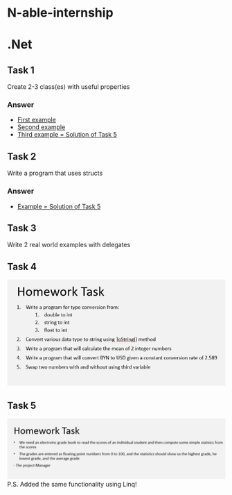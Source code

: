 # N-able-internship
# .Net 
## Task 1
Create 2-3 class(es) with useful properties
### Answer 
- [First example](https://github.com/BelitskyYevgeniy/N-able-internship/blob/main/General(Vadim%20Vinnik)/Task%204/Syncronizer.cs)  
- [Second example](https://github.com/BelitskyYevgeniy/N-able-internship/blob/main/General(Vadim%20Vinnik)/Task%202/List.cs)
- [Third example = Solution of Task 5](https://github.com/BelitskyYevgeniy/N-able-internship/blob/main/dotNet/Task%205/Program.cs)
## Task 2
Write a program that uses structs
### Answer
- [Example = Solution of Task 5](https://github.com/BelitskyYevgeniy/N-able-internship/blob/main/dotNet/Task%205/Program.cs)
## Task 3
Write 2 real world examples with delegates
## Task 4
![](https://github.com/BelitskyYevgeniy/N-able-internship/blob/main/dotNet/docs/Task%204.jpg)
## Task 5
![](https://github.com/BelitskyYevgeniy/N-able-internship/blob/main/dotNet/docs/Task%205.jpg)  
P.S. Added the same functionality using Linq!  
